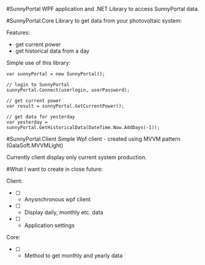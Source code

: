 #SunnyPortal
WPF application and .NET Library to access SunnyPortal data.

#SunnyPortal.Core 
Library to get data from your photovoltaic system:

Features:
- get current power
- get historical data from a day

Simple use of this library:

```
var sunnyPortal = new SunnyPortal();

// login to SunnyPortal
sunnyPortal.Connect(userlogin, userPassword);

// get current power
var result = sunnyPortal.GetCurrentPower();

// get data for yesterday
var yesterday = sunnyPortal.GetHistoricalData(DateTime.Now.AddDays(-1));
```

#SunnyPortal.Client
Simple Wpf client - created using MVVM pattern (GalaSoft.MVVMLight)

Currently client display only current system production.

#What I want to create in close future:

Client:
- [ ] - Anysnchronous wpf client
- [ ] - Display daily, monthly etc. data
- [ ] - Application settings

Core:
- [ ] - Method to get monthly and yearly data
